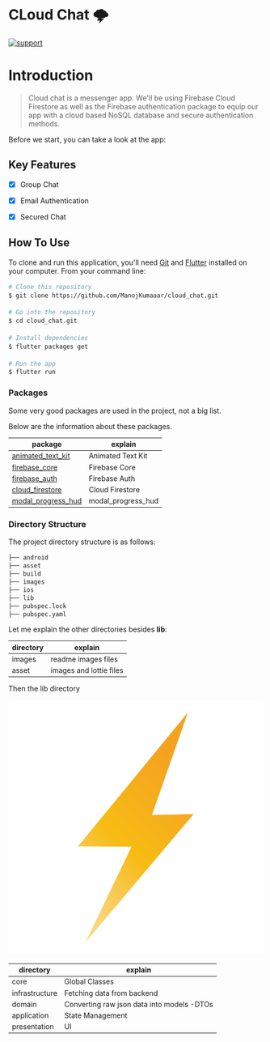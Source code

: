 
# CLoud Chat 🌩️

[![support](https://img.shields.io/badge/plateform-flutter%7Candroid%20studio-9cf?style=for-the-badge&logo=appveyor)](https://github.com/ManojKumaaar/cloud_chat)

# Introduction

> Cloud chat is a messenger app. We'll be using Firebase Cloud Firestore as well as the Firebase authentication package to equip our app with a cloud based NoSQL database and secure authentication methods.

Before we start, you can take a look at the app:

## Key Features

- [x] Group Chat
- [x] Email Authentication
- [x] Secured Chat


## How To Use

To clone and run this application, you'll need [Git](https://git-scm.com) and [Flutter](https://flutter.dev/docs/get-started/install) installed on your computer. From your command line:

```bash
# Clone this repository
$ git clone https://github.com/ManojKumaaar/cloud_chat.git

# Go into the repository
$ cd cloud_chat.git

# Install dependencies
$ flutter packages get

# Run the app
$ flutter run
```


### Packages


Some very good packages are used in the project, not a big list.


Below are the information about these packages.


package | explain
---|---
[animated_text_kit](https://pub.flutter-io.cn/packages/animated_text_kit) | Animated Text Kit
[firebase_core](https://pub.flutter-io.cn/packages/firebase_core) | Firebase Core
[firebase_auth](https://pub.flutter-io.cn/packages/firebase_auth) | Firebase Auth
[cloud_firestore](https://pub.flutter-io.cn/packages/cloud_firestore) | Cloud Firestore
[modal_progress_hud](https://pub.flutter-io.cn/packages/modal_progress_hud) | modal_progress_hud

### Directory Structure

The project directory structure is as follows:

```
├── android
├── asset
├── build
├── images
├── ios
├── lib
├── pubspec.lock
├── pubspec.yaml

```


Let me explain the other directories besides **lib**:

directory | explain
---|---
images | readme images files
asset | images and lottie files

Then the lib directory


![lib](images/logo.png)



directory | explain
---|---
core | Global Classes
infrastructure | Fetching data from backend
domain | Converting raw json data into models -DTOs
application | State Management 
presentation | UI

